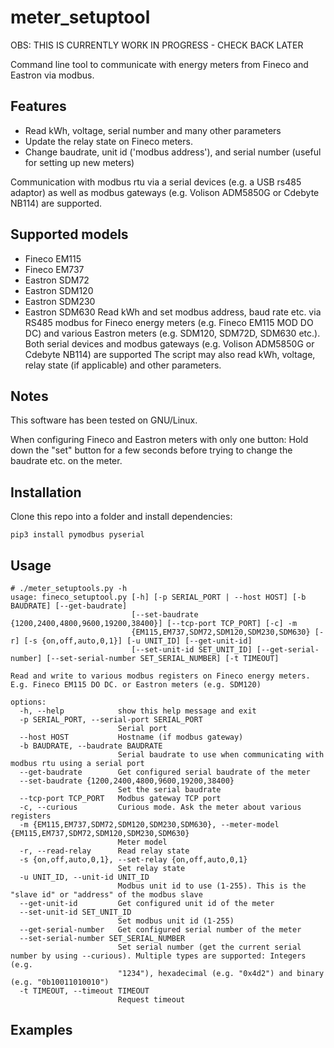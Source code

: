 # meter_setuptool
OBS: THIS IS CURRENTLY WORK IN PROGRESS - CHECK BACK LATER

Command line tool to communicate with energy meters from Fineco and Eastron via modbus.

## Features
- Read kWh, voltage, serial number and many other parameters
- Update the relay state on Fineco meters.
- Change baudrate, unit id ('modbus address'), and serial number (useful for setting up new meters)

Communication with modbus rtu via a serial devices (e.g. a USB rs485 adaptor) as well as modbus gateways (e.g. Volison ADM5850G or Cdebyte NB114) are supported.

## Supported models
- Fineco EM115
- Fineco EM737
- Eastron SDM72
- Eastron SDM120
- Eastron SDM230
- Eastron SDM630
Read kWh and set modbus address, baud rate etc. via RS485 modbus for Fineco energy meters (e.g. Fineco EM115 MOD DO DC) and various Eastron meters (e.g. SDM120, SDM72D, SDM630 etc.). Both serial devices and modbus gateways (e.g. Volison ADM5850G or Cdebyte NB114) are supported
The script may also read kWh, voltage, relay state (if applicable) and other parameters.

## Notes
This software has been tested on GNU/Linux.

When configuring Fineco and Eastron meters with only one button: Hold down the "set" button for a few seconds before trying to change the baudrate etc. on the meter.

## Installation
Clone this repo into a folder and install dependencies:

```
pip3 install pymodbus pyserial
```

## Usage
```
# ./meter_setuptools.py -h
usage: fineco_setuptool.py [-h] [-p SERIAL_PORT | --host HOST] [-b BAUDRATE] [--get-baudrate]
                           [--set-baudrate {1200,2400,4800,9600,19200,38400}] [--tcp-port TCP_PORT] [-c] -m
                           {EM115,EM737,SDM72,SDM120,SDM230,SDM630} [-r] [-s {on,off,auto,0,1}] [-u UNIT_ID] [--get-unit-id]
                           [--set-unit-id SET_UNIT_ID] [--get-serial-number] [--set-serial-number SET_SERIAL_NUMBER] [-t TIMEOUT]

Read and write to various modbus registers on Fineco energy meters. E.g. Fineco EM115 DO DC. or Eastron meters (e.g. SDM120)

options:
  -h, --help            show this help message and exit
  -p SERIAL_PORT, --serial-port SERIAL_PORT
                        Serial port
  --host HOST           Hostname (if modbus gateway)
  -b BAUDRATE, --baudrate BAUDRATE
                        Serial baudrate to use when communicating with modbus rtu using a serial port
  --get-baudrate        Get configured serial baudrate of the meter
  --set-baudrate {1200,2400,4800,9600,19200,38400}
                        Set the serial baudrate
  --tcp-port TCP_PORT   Modbus gateway TCP port
  -c, --curious         Curious mode. Ask the meter about various registers
  -m {EM115,EM737,SDM72,SDM120,SDM230,SDM630}, --meter-model {EM115,EM737,SDM72,SDM120,SDM230,SDM630}
                        Meter model
  -r, --read-relay      Read relay state
  -s {on,off,auto,0,1}, --set-relay {on,off,auto,0,1}
                        Set relay state
  -u UNIT_ID, --unit-id UNIT_ID
                        Modbus unit id to use (1-255). This is the "slave id" or "address" of the modbus slave
  --get-unit-id         Get configured unit id of the meter
  --set-unit-id SET_UNIT_ID
                        Set modbus unit id (1-255)
  --get-serial-number   Get configured serial number of the meter
  --set-serial-number SET_SERIAL_NUMBER
                        Set serial number (get the current serial number by using --curious). Multiple types are supported: Integers (e.g.
                        "1234"), hexadecimal (e.g. "0x4d2") and binary (e.g. "0b10011010010")
  -t TIMEOUT, --timeout TIMEOUT
                        Request timeout
```

## Examples

